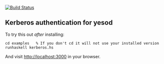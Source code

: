 [![Build Status](https://travis-ci.org/Tarrasch/yesod-auth-kerberos.svg?branch=master)](https://travis-ci.org/Tarrasch/yesod-auth-kerberos)

## Kerberos authentication for yesod

To try this out *after* installing:

    cd examples   % If you don't cd it will not use your installed version
    runhaskell kerberos.hs

And visit <http://localhost:3000> in your browser.

